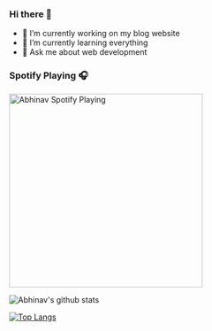 ### Hi there 👋
- 🔭 I’m currently working on my blog  website
- 🌱 I’m currently learning everything
- 💬 Ask me about web development

### Spotify Playing 🎧
[<img src="https://now-playing-codestackr.vercel.app/api/spotify-playing" alt="Abhinav Spotify Playing" width="350" />](https://open.spotify.com/user/31mrvu3zknawz6ydckchmpugpeli)

![Abhinav's github stats](https://github-readme-stats.vercel.app/api?username=matrix101A&show_icons=true&theme=radical)

[![Top Langs](https://github-readme-stats.vercel.app/api/top-langs/?username=matrix101A&layout=compact)](https://github.com/matrix101A/github-readme-stats)
<!--
**matrix101A/matrix101A** is a ✨ _special_ ✨ repository because its `README.md` (this file) appears on your GitHub profile.

Here are some ideas to get you started:

- 🔭 I’m currently working on my [e-commerce website] [https://github.com/matrix101A/MyAwesomeCart] !
- 🌱 I’m currently learning everything
- 👯 I’m looking to collaborate on ...
- 🤔 I’m looking for help with ...
- 💬 Ask me about web development
- 📫 How to reach me: ...
- 😄 Pronouns: ...
- ⚡ Fun fact: ...
-->
